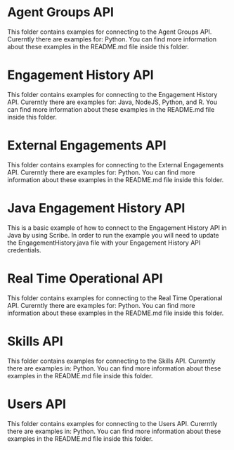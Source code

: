 # Agent Groups API

This folder contains examples for connecting to the Agent Groups API. Curerntly there are examples for: Python. You can find more information about these examples in the README.md file inside this folder.

# Engagement History API 

This folder contains examples for connecting to the Engagement History API. Curerntly there are examples for: Java, NodeJS, Python, and R. You can find more information about these examples in the README.md file inside this folder.

# External Engagements API 

This folder contains examples for connecting to the External Engagements API. Curerntly there are examples for: Python. You can find more information about these examples in the README.md file inside this folder.

# Java Engagement History API

This is a basic example of how to connect to the Engagement History API in Java by using Scribe. In order to run the example you will need to update the EngagementHistory.java file with your Engagement History API credentials.

# Real Time Operational API 

This folder contains examples for connecting to the Real Time Operational API. Curerntly there are examples for: Python. You can find more information about these examples in the README.md file inside this folder.

# Skills API 

This folder contains examples for connecting to the Skills API. Curerntly there are examples in: Python. You can find more information about these examples in the README.md file inside this folder.

# Users API 

This folder contains examples for connecting to the Users API. Curerntly there are examples in: Python. You can find more information about these examples in the README.md file inside this folder.